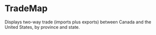 # TradeMap
Displays two-way trade (imports plus exports) between Canada and the United States, by province and state.
